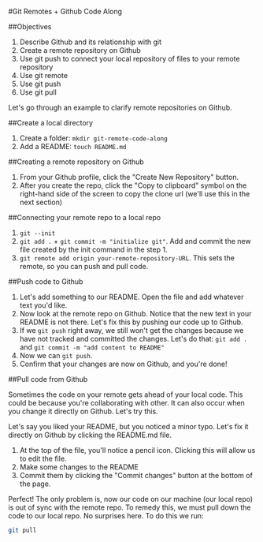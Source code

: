 #Git Remotes + Github Code Along

##Objectives
1. Describe Github and its relationship with git
2. Create a remote repository on Github
3. Use git push to connect your local repository of files to your remote repository 
4. Use git remote
5. Use git push
6. Use git pull

Let's go through an example to clarify remote repositories on Github.

##Create a local directory
1. Create a folder: `mkdir git-remote-code-along`
2. Add a README: `touch README.md`

##Creating a remote repository on Github

1. From your Github profile, click the "Create New Repository" button.
2. After you create the repo, click the "Copy to clipboard" symbol on the right-hand side of the screen to copy the clone url (we'll use this in the next section)


##Connecting your remote repo to a local repo
1. `git --init`
2. `git add .` + `git commit -m "initialize git"`. Add and commit the new file created by the init command in the step 1.
3. `git remote add origin your-remote-repository-URL`. This sets the remote, so you can push and pull code.

##Push code to Github
1. Let's add something to our README. Open the file and add whatever text you'd like.
2. Now look at the remote repo on Github. Notice that the new text in your README is not there. Let's fix this by pushing our code up to Github.
3. If we `git push` right away, we still won't get the changes because we have not tracked and committed the changes. Let's do that: `git add .` and `git commit -m "add content to README"`
4. Now we can `git push`.
5. Confirm that your changes are now on Github, and you're done!


##Pull code from Github

Sometimes the code on your remote gets ahead of your local code. This could be because you're collaborating with other. It can also occur when you change it directly on Github. Let's try this.

Let's say you liked your README, but you noticed a minor typo. Let's fix it directly on Github by clicking the README.md file. 

1. At the top of the file, you'll notice a pencil icon. Clicking this will allow us to edit the file.
2. Make some changes to the README
3. Commit them by clicking the "Commit changes" button at the bottom of the page.

Perfect! The only problem is, now our code on our machine (our local repo) is out of sync with the remote repo. To remedy this, we must pull down the code to our local repo. No surprises here. To do this we run:

```bash
git pull
``` 

